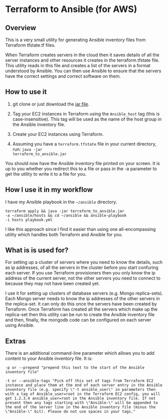 # Terraform to Ansible (for AWS)

## Overview

This is a very small utility for generating Ansible inventory files from Terraform tfstate.tf files.

When Terraform creates servers in the cloud then it saves details of all the server instances and other resources it creates in the terraform.tfstate file. This utility reads in this file and creates a list of the servers in a format understood by Ansible. You can then use Ansible to ensure that the servers have the correct settings and correct software on them.

## How to use it

1. git clone <repo> or just download the [jar file](https://github.com/poveyd/terraform-to-ansible/blob/master/build/libs/terraform_to_ansible-1.0.jar).

2. Tag your EC2 instances in Terraform using the `Ansible_host` tag (this is case-insensitive). This tag will be used as the name of the host group in the Ansible inventory file.

3. Create your EC2 instances using Terraform.

4. Assuming you have a `terraform.tfstate` file in your current directory, run: <code>java -jar terraform_to_ansible.jar</code>

You should now have the Ansible inventory file printed on your screen. It is up to you whether you redirect this to a file or pass in the -a parameter to get the utility to write it to a file for you.

## How I use it in my workflow

I have my Ansible playbook in the `~/ansible` directory.

<code>terraform apply && java -jar terraform_to_ansible.jar -a ~/ansible/hosts && cd ~/ansible && ansible-playbook -i hosts playbook.yml</code>

I like this approach since I find it easier than using one all-encompassing utility which handles both Terraform and Ansible for you.

## What is is used for?

For setting up a cluster of servers where you need to know the details, such as ip addresses, of all the servers in the cluster before you start confuring each server. If you use Terraform provisioners then you only know the ip address of the current server, not the other servers you need to connect to because they may not have been created yet.

I use it for setting up clusters of database servers (e.g. Mongo replica-sets). Each Mongo server needs to know the ip addresses of the other servers in the replica-set. It can only do this once the servers have been created by Terraform. Once Terraform has created all the servers which make up the replica-set then this utility can be run to create the Ansible inventory file and then, finally, the mongodb code can be configured on each server using Ansible.

## Extras

There is an additional command-line parameter which allows you to add content to your Ansible inventory file. It is:

`-p or --prepend "prepend this text to the start of the Ansible inventory file"`  

`-t or --ansible-tags "Pick off this set of tags from Terraform EC2 instance and place them at the end of each server entry in the Ansible inventory file (e.g. specify \"-t ansible_user\" in parameters then with a tag of Ansible_user=root in the Terraform EC2 config, you will get 1.2.3.4 ansible_user=root in the Ansible inventory file. If not present then any tags starting with \"Ansible-\" will be appended to the end of the server line in the Ansible inventory file (minus the \"Ansible-\" bit). Please do not use spaces in your tags."`
